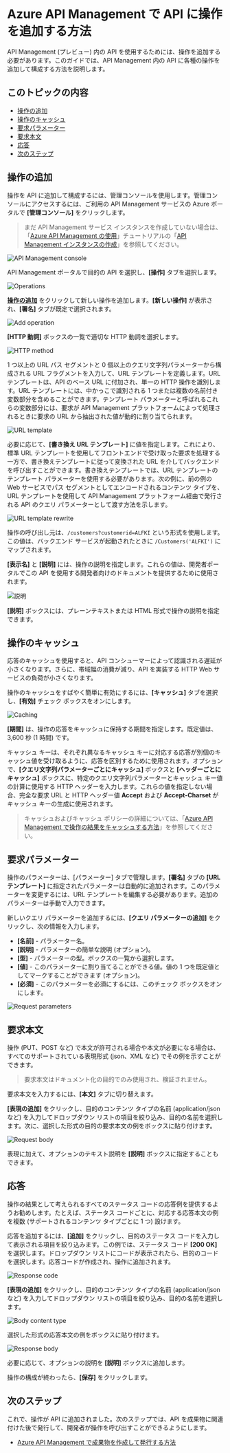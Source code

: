 <properties 
	pageTitle="Azure API Management で API に操作を追加する方法" 
	description="Azure API Management で API に操作を追加する方法について説明します。" 
	services="api-management" 
	documentationCenter="" 
	authors="steved0x" 
	manager="dwrede" 
	editor=""/>

<tags 
	ms.service="api-management" 
	ms.workload="mobile" 
	ms.tgt_pltfrm="na" 
	ms.devlang="na" 
	ms.topic="article" 
	ms.date="11/18/2014" 
	ms.author="sdanie"/>

# Azure API Management で API に操作を追加する方法

API Management (プレビュー) 内の API を使用するためには、操作を追加する必要があります。このガイドでは、API Management 内の API に各種の操作を追加して構成する方法を説明します。

## このトピックの内容

-   [操作の追加][操作の追加]
-   [操作のキャッシュ][操作のキャッシュ]
-   [要求パラメーター][要求パラメーター]
-   [要求本文][要求本文]
-   [応答][応答]
-   [次のステップ][次のステップ]

## <a name="add-operation"> </a>操作の追加

操作を API に追加して構成するには、管理コンソールを使用します。管理コンソールにアクセスするには、ご利用の API Management サービスの Azure ポータルで **[管理コンソール]** をクリックします。

> まだ API Management サービス インスタンスを作成していない場合は、「[Azure API Management の使用][Azure API Management の使用]」チュートリアルの「[API Management インスタンスの作成][API Management インスタンスの作成]」を参照してください。

![API Management console][API Management console]

API Management ポータルで目的の API を選択し、**[操作]** タブを選択します。

![Operations][Operations]

**[操作の追加]** をクリックして新しい操作を追加します。**[新しい操作]** が表示され、**[署名]** タブが既定で選択されます。

![Add operation][Add operation]

**[HTTP 動詞]** ボックスの一覧で適切な HTTP 動詞を選択します。

![HTTP method][HTTP method]

1 つ以上の URL パス セグメントと 0 個以上のクエリ文字列パラメーターから構成される URL フラグメントを入力して、URL テンプレートを定義します。URL テンプレートは、API のベース URL に付加され、単一の HTTP 操作を識別します。URL テンプレートには、中かっこで識別される 1 つまたは複数の名前付き変数部分を含めることができます。テンプレート パラメーターと呼ばれるこれらの変数部分には、要求が API Management プラットフォームによって処理されるときに要求の URL から抽出された値が動的に割り当てられます。

![URL template][URL template]

必要に応じて、**[書き換え URL テンプレート]** に値を指定します。これにより、標準 URL テンプレートを使用してフロントエンドで受け取った要求を処理する一方で、書き換えテンプレートに従って変換された URL を介してバックエンドを呼び出すことができます。書き換えテンプレートでは、URL テンプレートのテンプレート パラメーターを使用する必要があります。次の例に、前の例の Web サービスでパス セグメントとしてエンコードされるコンテンツ タイプを、URL テンプレートを使用して API Management プラットフォーム経由で発行される API のクエリ パラメーターとして渡す方法を示します。

![URL template rewrite][URL template rewrite]

操作の呼び出し元は、`/customers?customerid=ALFKI` という形式を使用します。この値は、バックエンド サービスが起動されたときに `/Customers('ALFKI')` にマップされます。

**[表示名]** と **[説明]** には、操作の説明を指定します。これらの値は、開発者ポータルでこの API を使用する開発者向けのドキュメントを提供するために使用されます。

![説明](./media/api-management-howto-add-operations/api-management-description.png)

**[説明]** ボックスには、プレーンテキストまたは HTML 形式で操作の説明を指定できます。

## <a name="operation-caching"> </a>操作のキャッシュ

応答のキャッシュを使用すると、API コンシューマーによって認識される遅延が小さくなります。さらに、帯域幅の消費が減り、API を実装する HTTP Web サービスの負荷が小さくなります。

操作のキャッシュをすばやく簡単に有効にするには、**[キャッシュ]** タブを選択し、**[有効]** チェック ボックスをオンにします。

![Caching][Caching]

**[期間]** は、操作の応答をキャッシュに保持する期間を指定します。既定値は、3,600 秒 (1 時間) です。

キャッシュ キーは、それぞれ異なるキャッシュ キーに対応する応答が別個のキャッシュ値を受け取るように、応答を区別するために使用されます。オプションで、**[クエリ文字列パラメーターごとにキャッシュ]** ボックスと **[ヘッダーごとにキャッシュ]** ボックスに、特定のクエリ文字列パラメーターとキャッシュ キー値の計算に使用する HTTP ヘッダーを入力します。これらの値を指定しない場合、完全な要求 URL と HTTP ヘッダー値 **Accept** および **Accept-Charset** がキャッシュ キーの生成に使用されます。

> キャッシュおよびキャッシュ ポリシーの詳細については、「[Azure API Management で操作の結果をキャッシュする方法][Azure API Management で操作の結果をキャッシュする方法]」を参照してください。

## <a name="request-parameters"> </a>要求パラメーター

操作のパラメーターは、[パラメーター] タブで管理します。**[署名]** タブの **[URL テンプレート]** に指定されたパラメーターは自動的に追加されます。このパラメーターを変更するには、URL テンプレートを編集する必要があります。追加のパラメーターは手動で入力できます。

新しいクエリ パラメーターを追加するには、**[クエリ パラメーターの追加]** をクリックし、次の情報を入力します。

-   **[名前]** - パラメーター名。
-   **[説明]** - パラメーターの簡単な説明 (オプション)。
-   **[型]** - パラメーターの型。ボックスの一覧から選択します。
-   **[値]** - このパラメーターに割り当てることができる値。値の 1 つを既定値としてマークすることができます (オプション)。
-   **[必須]** - このパラメーターを必須にするには、このチェック ボックスをオンにします。

![Request parameters][Request parameters]

## <a name="request-body"> </a>要求本文

操作 (PUT、POST など) で本文が許可される場合や本文が必要になる場合は、すべてのサポートされている表現形式 (json、XML など) でその例を示すことができます。

> 要求本文はドキュメント化の目的でのみ使用され、検証されません。

要求本文を入力するには、**[本文]** タブに切り替えます。

**[表現の追加]** をクリックし、目的のコンテンツ タイプの名前 (application/json など) を入力してドロップダウン リストの項目を絞り込み、目的の名前を選択します。次に、選択した形式の目的の要求本文の例をボックスに貼り付けます。

![Request body][Request body]

表現に加えて、オプションのテキスト説明を **[説明]** ボックスに指定することもできます。

## <a name="responses"> </a>応答

操作の結果として考えられるすべてのステータス コードの応答例を提供するようお勧めします。たとえば、ステータス コードごとに、対応する応答本文の例を複数 (サポートされるコンテンツ タイプごとに 1 つ) 設けます。

応答を追加するには、**[追加]** をクリックし、目的のステータス コードを入力して表示される項目を絞り込みます。この例では、ステータス コード **[200 OK]** を選択します。ドロップダウン リストにコードが表示されたら、目的のコードを選択します。応答コードが作成され、操作に追加されます。

![Response code][Response code]

**[表現の追加]** をクリックし、目的のコンテンツ タイプの名前 (application/json など) を入力してドロップダウン リストの項目を絞り込み、目的の名前を選択します。

![Body content type][Body content type]

選択した形式の応答本文の例をボックスに貼り付けます。

![Response body][Response body]

必要に応じて、オプションの説明を **[説明]** ボックスに追加します。

操作の構成が終わったら、**[保存]** をクリックします。

## <a name="next-steps"> </a>次のステップ

これで、操作が API に追加されました。次のステップでは、API を成果物に関連付けた後で発行して、開発者が操作を呼び出すことができるようにします。

-   [Azure API Management で成果物を作成して発行する方法][Azure API Management で成果物を作成して発行する方法]

  [操作のキャッシュ]: #operation-caching
  [要求パラメーター]: #request-parameters
  [要求本文]: #request-body
  [応答]: #responses
  [次のステップ]: #next-steps
  [操作の追加]: #add-operation
  [Azure API Management の使用]: ../api-management-get-started
  [API Management インスタンスの作成]: ../api-management-get-started/#create-service-instance
  [API Management console]: ./media/api-management-howto-add-operations/api-management-management-console.png
  [Operations]: ./media/api-management-howto-add-operations/api-management-operations.png
  [Add operation]: ./media/api-management-howto-add-operations/api-management-add-operation.png
  [HTTP method]: ./media/api-management-howto-add-operations/api-management-http-method.png
  [URL template]: ./media/api-management-howto-add-operations/api-management-url-template.png
  [URL template rewrite]: ./media/api-management-howto-add-operations/api-management-url-template-rewrite.png
  [Caching]: ./media/api-management-howto-add-operations/api-management-caching-tab.png
  [Azure API Management で操作の結果をキャッシュする方法]: ../api-management-howto-cache
  [Request parameters]: ./media/api-management-howto-add-operations/api-management-request-parameters.png
  [Request body]: ./media/api-management-howto-add-operations/api-management-request-body.png
  [Response code]: ./media/api-management-howto-add-operations/api-management-response-code.png
  [Body content type]: ./media/api-management-howto-add-operations/api-management-response-body-content-type.png
  [Response body]: ./media/api-management-howto-add-operations/api-management-response-body.png
  [Azure API Management で成果物を作成して発行する方法]: ../api-management-howto-add-products

<!--HONumber=46--> 
 